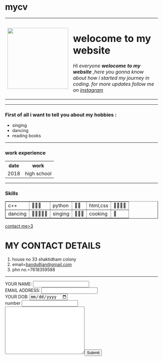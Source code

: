 # mycv
<!DOCTYPE html>
<html lang="en">
<head>
    <meta charset="UTF-8">
    <title>❤️vandna</title>
</head>
<body>
  <table cellspacing ="20">
    <tr>
      <td> <img src="C:\Users\hp\Desktop\images\vandu.jpg" width="200"></td>
      <td> <h1>welocome to my website</h1>
        <p> <em> Hi everyone<strong> welocome to my website </strong>,here you gonna know about how i started my journey in coding.
        for more updates follow me on <a href="https://www.instagram.com/vandna._.chaudhary/">instagram</a></em> </p></td>
    </tr>
  </table>
   <hr>
    <h3> First of all i want to tell you about my hobbies :</h3>
      <ul>
        <li>singing</li>
        <li>dancing</li>
        <li>reading books</li>
      </ul>
      <hr>
      <h3>work experience</h3>
      <table cellspacing="10">
        <tr>
          <th>date</th>
          <th>work</th>
        </tr>
        <tr>
          <td>2018</td>
          <td>high school</td>
        </tr>
      </table>
      <hr>
      <h3>Skills</h3>
      <table border="1" cellspacing="10">
        <tr>
          <td>c++ </td>
          <td>🌻🌻🌻</td>
          <td>python</td>
          <td>🌻🌻</td>
          <td>html,css</td>
          <td>🌻🌻🌻🌻</td>
        </tr>
        <tr>
          <td>dancing</td>
          <td>🌻🌻🌻🌻🌻</td>
          <td>singing</td>
          <td>🌻🌻🌻</td>
          <td>cooking</td>
          <td>🌻</td>
        </tr>
      </table>
      <a href="contact me.html">contact me>3</a>
</body>
</html>
<!DOCTYPE html>
<html lang="en">
<head>
    <meta charset="UTF-8">
    <title>contact me</title>
</head>
<body>
    <h1>MY CONTACT DETAILS</h1>
    <ol>
        <li>house no 33 shaktidham colony</li>
        <li>email=<a href="">bandu8jan@gmail.com</a></li>
        <li>phn no.=7618359588</li>
    </ol>
    <hr>
    <form  action="mailto:vandu8jan@gmail.com" method="post" enctype="text/plain">
        <label> YOUR NAME:</label>
        <input type="text" name="your name" value=""><br>
        <label>EMAIL ADDRESS:</label>
        <input type="email" name="yor email"><br>
        <label>YOUR DOB:</label>
        <input type="date" name="your dob"><br>
        <label>number</label>
        <input type="number" name="your no"><br>
        <textarea name="your mssg" id="" cols="30" rows="10"></textarea><input type="submit">
    </form>
</body>
</html>

